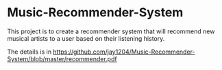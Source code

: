 # Music-Recommender-System
This project is to create a recommender system that will recommend new musical artists to a user based on their listening history.

The details is in https://github.com/jay1204/Music-Recommender-System/blob/master/recommender.pdf
